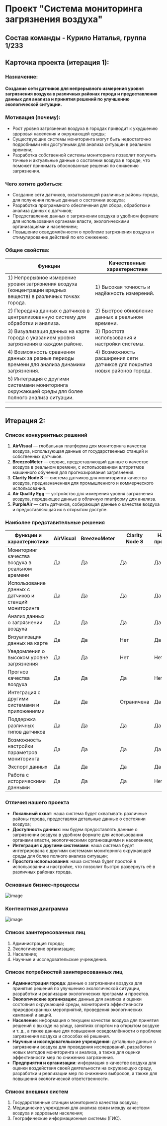 # Проект "Система мониторинга загрязнения воздуха"
## Состав команды - Курило Наталья, группа 1/233
## Карточка проекта (итерация 1):
### Назначение:
#### Создание сети датчиков для непрерывного измерения уровня загрязнения воздуха в различных районах города и предоставления данных для анализа и принятия решений по улучшению экологической ситуации.
### Мотивация (почему):
- Рост уровня загрязнения воздуха в городах приводит к ухудшению здоровья населения и окружающей среды;
- Существующие системы мониторинга могут быть недостаточно подробными или доступными для анализа ситуации в реальном времени;
- Разработка собственной системы мониторинга позволит получить точные и актуальные данные о состоянии воздуха в городе, что поможет принимать обоснованные решения по снижению загрязнения.
### Чего хотите добиться:
- Создание сети датчиков, охватывающей различные районы города, для получения полных данных о состоянии воздуха;
- Разработка программного обеспечения для сбора, обработки и анализа данных с датчиков;
- Предоставление данных о загрязнении воздуха в удобном формате для использования органами власти, экологическими организациями и населением;
- Повышение осведомлённости о проблеме загрязнения воздуха и стимулирование действий по его снижению.
### Общие свойства:
|Функции |Качественные характеристики |
|-------|---------------------------|
|1) Непрерывное измерение уровня загрязнения воздуха (концентрации вредных веществ) в различных точках города.|1) Высокая точность и надёжность измерений.|
|2) Передача данных с датчиков в централизованную систему для обработки и анализа.|2) Быстрое обновление данных в реальном времени.|
|3) Визуализация данных на карте города с указанием уровня загрязнения в каждом районе.|3) Простота использования и настройки системы.|
|4) Возможность сравнения данных за разные периоды времени для анализа динамики загрязнения.|4) Возможность расширения сети датчиков для покрытия новых районов города.|
|5) Интеграция с другими системами мониторинга окружающей среды для более полного анализа ситуации.| |
---
## Итерация 2:
### Список конкурентных решений
1. **AirVisual** — глобальная платформа для мониторинга качества воздуха, использующая данные от государственных станций и собственных датчиков.
2. **BreezeoMeter** — сервис, предоставляющий данные о качестве воздуха в реальном времени, с использованием алгоритмов машинного обучения для прогнозирования загрязнения.
3. **Clarity Node S** — система датчиков для мониторинга качества воздуха, предназначенная для промышленного и коммерческого использования.
4. **Air Quality Egg** — устройство для измерения уровня загрязнения воздуха, передающее данные в облачную платформу для анализа.
5. **PurpleAir** — сеть датчиков, собирающая данные о качестве воздуха и предоставляющая их в открытом доступе.
### Наиболее представительные решения
|Функции и характеристики |AirVisual |BreezeoMeter |Clarity Node S |Наш проект |
|-------------------------|----------|-------------|---------------|-----------|
|Мониторинг качества воздуха в реальном времени|Да|Да|Да|Да|
|Использование данных с датчиков и станций мониторинга|Да|Да|Да|Да|
|Анализ данных о загрязнении воздуха|Да|Да|Да|Да|
|Визуализация данных на карте|Да|Да|Нет|Да|
|Уведомления о высоком уровне загрязнения|Да|Да|Нет|Нет|
|Прогноз качества воздуха|Да|Да|Да|Нет|
|Интеграция с другими системами и приложениями|Да|Да|Ограничена|Да|
|Поддержка различных типов датчиков|Да|Да|Да|Да|
|Возможность настройки параметров мониторинга|Да|Да|Да|Да|
|Экспорт данных|Да|Да|Да|Да|
|Работа с историческими данными|Да|Да|Да|Нет|
### Отличия нашего проекта
- **Локальный охват**: наша система будет охватывать различные районы города, предоставляя детальные данные о состоянии воздуха;
- **Доступность данных**: мы будем предоставлять данные о загрязнении воздуха в удобном формате для использования органами власти, экологическими организациями и населением;
- **Интеграция с другими системами**: наша система будет интегрирована с другими системами мониторинга окружающей среды для более полного анализа ситуации;
- **Простота использования**: наша система будет простой в использовании и настройке, что позволит быстро развернуть её в различных районах города.
### Основные бизнес-процессы
![image](https://github.com/user-attachments/assets/ab438b88-ff87-4130-829c-d6c66c7b8698)
### Контекстная диаграмма
![image](https://github.com/user-attachments/assets/fd2a1cf5-8f5c-4088-8d20-3db9fb38e3a8)
### Список заинтересованных лиц
1) Администрация города;
2) Экологические организации;
3) Население;
4) Научные и исследовательские учреждения.
### Список потребностей заинтересованных лиц
- **Администрация города**: данные о загрязнении воздуха для принятия решений по улучшению экологической ситуации, разработки и реализации экологических программ и проектов.
- **Экологические организации**: данные для анализа и оценки состояния окружающей среды, мониторинга эффективности природоохранных мероприятий, проведения экологических кампаний и акций.
- **Население**: информация о текущем качестве воздуха для принятия решений о выходе на улицу, занятиях спортом на открытом воздухе и т. д., а также данные для повышения осведомлённости о проблеме загрязнения воздуха и способах её решения.
- **Научные и исследовательские учреждения**: детальные данные о загрязнении воздуха для проведения исследований, разработки новых методов мониторинга и анализа, а также для оценки эффективности мер по снижению загрязнения.
- **Предприятия и организации**: информация о качестве воздуха для оценки воздействия своей деятельности на окружающую среду, разработки и реализации мер по снижению выбросов, а также для повышения экологической ответственности.
### Список внешних систем
1) Государственные станции мониторинга качества воздуха;
2) Медицинские учреждения для анализа связи между качеством воздуха и здоровьем населения;
3) Географические информационные системы (ГИС).

